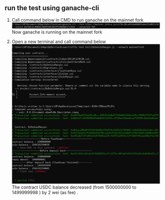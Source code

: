 ## run the test using ganache-cli

1) Call command below in CMD to run ganache on the mainnet fork 
![](images/1_1.png)
Now ganache is running on the mainnet fork 

2) Open a new terminal and call command below 
![](images/1_2.png)
The contract USDC balance decreased (from 1500000000 to 1499999998 ) by 2 wei (as fee) .